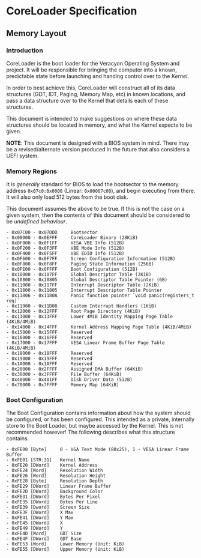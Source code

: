 
# CoreLoader Specification
## Memory Layout 
### Introduction

CoreLoader is the boot loader for the Veracyon Operating System and project. It will be responsible for bringing the computer into a known, predictable state before launching and handing control over to the *Kernel*.

In order to best achieve this, CoreLoader will construct all of its data structures (GDT, IDT, Paging, Memory Map, etc) in known locations, and pass a data structure over to the Kernel that details each of these structures.

This document is intended to make suggestions on where these data structures should be located in memory, and what the Kernel expects to be given.

**NOTE**: This document is designed with a BIOS system in mind. There may be a revised/alternate version produced in the future that also considers a UEFI system.

### Memory Regions

It is *generally* standard for BIOS to load the bootsector to the memory address `0x07c0:0x0000` (Linear: `0x00007c00`), and begin executing from there. It will also only load 512 bytes from the boot disk.

This document assumes the above to be true. If this is not the case on a given system, then the contents of this document should be considered to be *undefined behaviour*.

	- 0x07C00 - 0x07DDD		Bootsector
	- 0x08000 - 0x0EFFF		CoreLoader Binary (28KiB)
	- 0x0F000 - 0x0F1FF		VESA VBE Info (512B)
	- 0x0F200 - 0x0F3FF		VBE Mode Info (512B)
	- 0x0F400 - 0x0F5FF		VBE EDID Info (512B)
	- 0x0F600 - 0x0F7FF		Screen Configuration Information (512B)
	- 0x0F800 - 0x0F8FF		Paging State Information (256B)
	- 0x0FE00 - 0x0FFFF		Boot Configuration (512B)		
	- 0x10000 - 0x107FF		Global Descriptor Table (2KiB)
	- 0x10800 - 0x10805		Global Descriptor Table Pointer (6B)
	- 0x11000 - 0x117FF		Interrupt Descriptor Table (2KiB)
	- 0x11800 - 0x11805		Interrupt Descriptor Table Pointer
	- 0x11806 - 0x1180A     Panic function pointer `void panic(registers_t reg)`
	- 0x11900 - 0x11D00		Custom Interrupt Handlers (1KiB)
	- 0x12000 - 0x12FFF		Root Page Directory (4KiB)
	- 0x13000 - 0x13FFF		Lower 4MiB Identity Mapping Page Table (4KiB/4MiB)
	- 0x14000 - 0x14FFF		Kernel Address Mapping Page Table (4KiB/4MiB)
	- 0x15000 - 0x15FFF		Reserved
	- 0x16000 - 0x16FFF		Reserved
	- 0x17000 - 0x17FFF		VESA Linear Frame Buffer Page Table (4KiB/4MiB)
	- 0x18000 - 0x18FFF		Reserved
	- 0x19000 - 0x19FFF		Reserved
	- 0x1A000 - 0x1AFFF		Reserved
	- 0x20000 - 0x2FFFF		Assigned DMA Buffer (64KiB)
	- 0x30000 - 0x3FFFF		File Buffer (64KiB)
	- 0x40000 - 0x401FF		Disk Driver Data (512B)
	- 0x70000 - 0x7FFFF		Memory Map (64KiB)

### Boot Configuration

The Boot Configuration contains information about how the system should be configured,
or has been configured. This intended as a private, internally store to the Boot Loader,
but maybe accessed by the Kernel. This is not recommended however! The following describes what this structure contains.

	- 0xFE00 [Byte]		0 - VGA Text Mode (80x25), 1 - VESA Linear Frame Buffer
	- 0xFE01 [STR:31]	Kernel Name
	- 0xFE20 [DWord]	Kernel Address
	- 0xFE24 [Word]		Resolution Width
	- 0xFE26 [Word]		Resolution Height
	- 0xFE28 [Byte]		Resolution Depth
	- 0xFE29 [DWord]	Linear Frame Buffer	
	- 0xFE2D [DWord]	Background Color
	- 0xFE31 [DWord]	Bytes Per Pixel
	- 0xFE35 [DWord]	Bytes Per Line
	- 0xFE39 [Dword]	Screen Size
	- 0xFE3F [DWord]	X Max
	- 0xFE41 [DWord]	Y Max
	- 0xFE45 [DWord]	X
	- 0xFE49 [DWord]	Y
	- 0xFE4D [Word]		GDT Size
	- 0xFE4F [DWord]	GDT Base
	- 0xFE53 [Word]		Lower Memory (Unit: KiB)
	- 0xFE55 [DWord]	Upper Memory (Unit: KiB)
